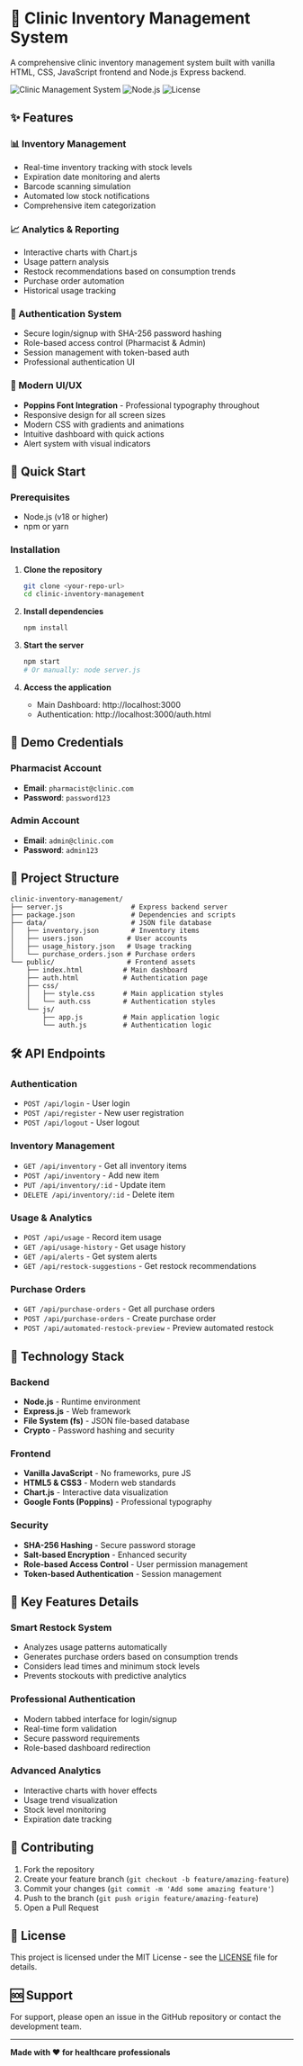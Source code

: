 # 🏥 Clinic Inventory Management System

A comprehensive clinic inventory management system built with vanilla HTML, CSS, JavaScript frontend and Node.js Express backend.

![Clinic Management System](https://img.shields.io/badge/Status-Active-brightgreen)
![Node.js](https://img.shields.io/badge/Node.js-v18+-green)
![License](https://img.shields.io/badge/License-MIT-blue)

## ✨ Features

### 📊 Inventory Management
- Real-time inventory tracking with stock levels
- Expiration date monitoring and alerts
- Barcode scanning simulation
- Automated low stock notifications
- Comprehensive item categorization

### 📈 Analytics & Reporting  
- Interactive charts with Chart.js
- Usage pattern analysis
- Restock recommendations based on consumption trends
- Purchase order automation
- Historical usage tracking

### 🔐 Authentication System
- Secure login/signup with SHA-256 password hashing
- Role-based access control (Pharmacist & Admin)
- Session management with token-based auth
- Professional authentication UI

### 🎨 Modern UI/UX
- **Poppins Font Integration** - Professional typography throughout
- Responsive design for all screen sizes  
- Modern CSS with gradients and animations
- Intuitive dashboard with quick actions
- Alert system with visual indicators

## 🚀 Quick Start

### Prerequisites
- Node.js (v18 or higher)
- npm or yarn

### Installation

1. **Clone the repository**
   ```bash
   git clone <your-repo-url>
   cd clinic-inventory-management
   ```

2. **Install dependencies**
   ```bash
   npm install
   ```

3. **Start the server**
   ```bash
   npm start
   # Or manually: node server.js
   ```

4. **Access the application**
   - Main Dashboard: http://localhost:3000
   - Authentication: http://localhost:3000/auth.html

## 🔑 Demo Credentials

### Pharmacist Account
- **Email**: `pharmacist@clinic.com`
- **Password**: `password123`

### Admin Account  
- **Email**: `admin@clinic.com`
- **Password**: `admin123`

## 📁 Project Structure

```
clinic-inventory-management/
├── server.js                 # Express backend server
├── package.json              # Dependencies and scripts
├── data/                     # JSON file database
│   ├── inventory.json        # Inventory items
│   ├── users.json           # User accounts  
│   ├── usage_history.json   # Usage tracking
│   └── purchase_orders.json # Purchase orders
└── public/                  # Frontend assets
    ├── index.html          # Main dashboard
    ├── auth.html           # Authentication page
    ├── css/
    │   ├── style.css       # Main application styles
    │   └── auth.css        # Authentication styles
    └── js/
        ├── app.js          # Main application logic
        └── auth.js         # Authentication logic
```

## 🛠️ API Endpoints

### Authentication
- `POST /api/login` - User login
- `POST /api/register` - New user registration  
- `POST /api/logout` - User logout

### Inventory Management
- `GET /api/inventory` - Get all inventory items
- `POST /api/inventory` - Add new item
- `PUT /api/inventory/:id` - Update item
- `DELETE /api/inventory/:id` - Delete item

### Usage & Analytics
- `POST /api/usage` - Record item usage
- `GET /api/usage-history` - Get usage history
- `GET /api/alerts` - Get system alerts
- `GET /api/restock-suggestions` - Get restock recommendations

### Purchase Orders
- `GET /api/purchase-orders` - Get all purchase orders
- `POST /api/purchase-orders` - Create purchase order
- `POST /api/automated-restock-preview` - Preview automated restock

## 🔧 Technology Stack

### Backend
- **Node.js** - Runtime environment
- **Express.js** - Web framework
- **File System (fs)** - JSON file-based database
- **Crypto** - Password hashing and security

### Frontend  
- **Vanilla JavaScript** - No frameworks, pure JS
- **HTML5 & CSS3** - Modern web standards
- **Chart.js** - Interactive data visualization
- **Google Fonts (Poppins)** - Professional typography

### Security
- **SHA-256 Hashing** - Secure password storage
- **Salt-based Encryption** - Enhanced security
- **Role-based Access Control** - User permission management
- **Token-based Authentication** - Session management

## 🎯 Key Features Details

### Smart Restock System
- Analyzes usage patterns automatically
- Generates purchase orders based on consumption trends
- Considers lead times and minimum stock levels
- Prevents stockouts with predictive analytics

### Professional Authentication
- Modern tabbed interface for login/signup
- Real-time form validation
- Secure password requirements
- Role-based dashboard redirection

### Advanced Analytics
- Interactive charts with hover effects
- Usage trend visualization  
- Stock level monitoring
- Expiration date tracking

## 🤝 Contributing

1. Fork the repository
2. Create your feature branch (`git checkout -b feature/amazing-feature`)
3. Commit your changes (`git commit -m 'Add some amazing feature'`)
4. Push to the branch (`git push origin feature/amazing-feature`)
5. Open a Pull Request

## 📝 License

This project is licensed under the MIT License - see the [LICENSE](LICENSE) file for details.

## 🆘 Support

For support, please open an issue in the GitHub repository or contact the development team.

---

**Made with ❤️ for healthcare professionals**

